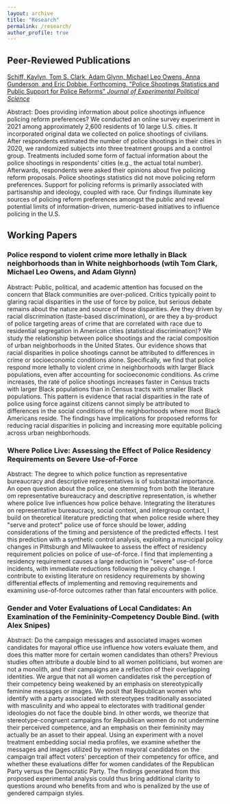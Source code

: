 ```yaml
---
layout: archive
title: "Research"
permalink: /research/
author_profile: true
---
```


<h2>Peer-Reviewed Publications</h2>

[Schiff, Kaylyn, Tom S. Clark, Adam Glynn, Michael Leo Owens, Anna Gunderson, and Eric Dobbie. Forthcoming. "Police Shootings Statistics and Public Support for Police Reforms" _Journal of Experimental Political Science_](https://static1.squarespace.com/static/58d3d264893fc0bdd12db507/t/65a9c1a09de8951c5beae7b9/1705623968931/SchiffEtAlJEPS2023.pdf)

Abstract: Does providing information about police shootings influence policing reform preferences? We conducted an online survey experiment in 2021 among approximately 2,600 residents of 10 large U.S. cities. It incorporated original data we collected on police shootings of civilians. After respondents estimated the number of police shootings in their cities in 2020, we randomized subjects into three treatment groups and a control group. Treatments included some form of factual information about the police shootings in respondents' cities (e.g., the actual total number). Afterwards, respondents were asked their opinions about five policing reform proposals. Police shootings statistics did not move policing reform preferences. Support for policing reforms is primarily associated with partisanship and ideology, coupled with race. Our findings illuminate key sources of policing reform preferences amongst the public and reveal potential limits of information-driven, numeric-based initiatives to influence policing in the U.S.

<h2>Working Papers</h2>

<h3>Police respond to violent crime more lethally in Black neighborhoods than in White neighborhoods (wtih Tom Clark, Michael Leo Owens, and Adam Glynn)</h3>

Abstract: Public, political, and academic attention has focused on the concern that Black communities are over-policed. Critics typically point to glaring racial disparities in the use of force by police, but serious debate remains about the nature and source of those disparities. Are they driven by racial discrimination (taste-based discrimination), or are they a by-product of police targeting areas of crime that are correlated with race due to residential segregation in American cities (statistical discrimination)? We study the relationship between police shootings and the racial composition of urban neighborhoods in the United States. Our evidence shows that racial disparities in police shootings cannot be attributed to differences in crime or socioeconomic conditions alone. Specifically, we find that police respond more lethally to violent crime in neighborhoods with larger Black populations, even after accounting for socioeconomic conditions. As crime increases, the rate of police shootings increases faster in Census tracts with larger Black populations than in Census tracts with smaller Black populations. This pattern is evidence that racial disparities in the rate of police using force against citizens cannot simply be attributed to differences in the social conditions of the neighborhoods where most Black Americans reside. The findings have implications for proposed reforms for reducing racial disparities in policing and increasing more equitable policing across urban neighborhoods.

<h3>Where Police Live: Assessing the Effect of Police Residency Requirements on Severe Use-of-Force</h3>

Abstract: The degree to which police function as representative bureaucracy and descriptive representatives is of substanital importance. An open question about the police, one stemming from both the literature om representative bureaucracy and descriptive representation, is whether where police live influences how police behave. Integrating the literatures on representative bureaucracy, social context, and intergroup contact, I build on theoretical literature predicting that when police reside where they "serve and protect" police use of force should be lower, adding considerations of the timing and persistence of the predicted effects. I test this prediction with a synthetic control analysis, exploiting a municipal policy changes in Pittsburgh and Milwaukee to assess the effect of residency requirement policies on police of use-of-force. I find that implementing a residency requirement causes a large reduction in "severe" use-of-force incidents, with immediate reductions following the policy change. I contribute to existing literature on residency requirements by showing differential effects of implementing and removing requirements and examining use-of-force outcomes rather than fatal encounters with police.

<h3>Gender and Voter Evaluations of Local Candidates: An Examination of the Femininity-Competency Double Bind. (with Alex Snipes)</h3>

Abstract: Do the campaign messages and associated images women candidates for mayoral office use influence how voters evaluate them, and does this matter more for certain women candidates than others? Previous studies often attribute a double bind to all women politicians, but women are not a monolith, and their campaigns are a reflection of their overlapping identities. We argue that not all women candidates risk the perception of their competency being weakened by an emphasis on stereotypically feminine messages or images. We posit that Republican women who identify with a party associated with stereotypes traditionally associated with masculinity and who appeal to electorates with traditional gender ideologies do not face the double bind. In other words, we theorize that stereotype-congruent campaigns for Republican women do not undermine their perceived competence, and an emphasis on their femininity may actually be an asset to their appeal. Using an experiment with a novel treatment embedding social media profiles, we examine whether the messages and images utilized by women mayoral candidates on the campaign trail affect voters' perception of their competency for office, and whether these evaluations differ for women candidates of the Republican Party versus the Democratic Party. The findings generated from this proposed experimental analysis could thus bring additional clarity to questions around who benefits from and who is penalized by the use of gendered campaign styles.